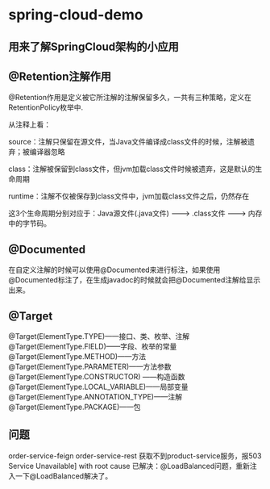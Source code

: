# spring-cloud-demo
## 用来了解SpringCloud架构的小应用

## @Retention注解作用
@Retention作用是定义被它所注解的注解保留多久，一共有三种策略，定义在RetentionPolicy枚举中.

从注释上看：

source：注解只保留在源文件，当Java文件编译成class文件的时候，注解被遗弃；被编译器忽略

class：注解被保留到class文件，但jvm加载class文件时候被遗弃，这是默认的生命周期

runtime：注解不仅被保存到class文件中，jvm加载class文件之后，仍然存在

这3个生命周期分别对应于：Java源文件(.java文件) ---> .class文件 ---> 内存中的字节码。
## @Documented
在自定义注解的时候可以使用@Documented来进行标注，如果使用@Documented标注了，在生成javadoc的时候就会把@Documented注解给显示出来。
## @Target
@Target(ElementType.TYPE)——接口、类、枚举、注解
@Target(ElementType.FIELD)——字段、枚举的常量
@Target(ElementType.METHOD)——方法
@Target(ElementType.PARAMETER)——方法参数
@Target(ElementType.CONSTRUCTOR) ——构造函数
@Target(ElementType.LOCAL_VARIABLE)——局部变量
@Target(ElementType.ANNOTATION_TYPE)——注解
@Target(ElementType.PACKAGE)——包

## 问题
order-service-feign
order-service-rest
获取不到product-service服务，报503 Service Unavailable] with root cause
已解决：@LoadBalanced问题，重新注入一下@LoadBalanced解决了。
